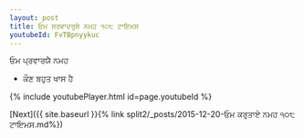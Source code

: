 ```yaml
---
layout: post
title: ਓਮ ਸਰਵਾਦਰੁਸੇ ਨਮਹ ੧੦੮ ਟਾਇਮਸ
youtubeId: FvTBpnyykuc
---
```

 
 
 ਓਮ ਪ੍ਰਵਾਰਯੈ ਨਮਹ  
 
 -  ਕੌਣ ਬਹੁਤ ਖਾਸ ਹੈ 
 
  
 
  
 
 
 
 
 
 


{% include youtubePlayer.html id=page.youtubeId %}
 
[Next]({{ site.baseurl }}{% link  split2/_posts/2015-12-20-ਓਮ ਕਰੁਤਾਏ ਨਮਹ ੧੦੮ ਟਾਇਮਸ.md%})
 
